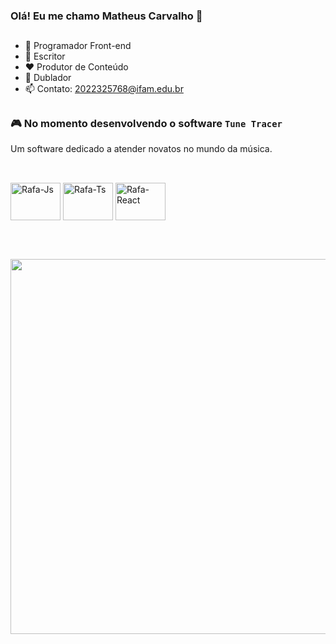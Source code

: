 ### Olá! Eu me chamo Matheus Carvalho 🐺

##
- 💎 Programador Front-end 
- 🔭 Escritor
- ❤️ Produtor de Conteúdo
- 🦖 Dublador 
- 📫 Contato: 2022325768@ifam.edu.br
##

### 🎮 No momento desenvolvendo o software `Tune Tracer`

Um software dedicado a atender novatos no mundo da música.

##

 
 <div style="display: inline_block"><br>
  <img align="center" alt="Rafa-Js" height="60" width="80" src="https://cdn.jsdelivr.net/gh/devicons/devicon/icons/c/c-original.svg" />
  <img align="center" alt="Rafa-Ts" height="60" width="80" src="https://cdn.jsdelivr.net/gh/devicons/devicon/icons/java/java-original.svg" />
  <img align="center" alt="Rafa-React" height="60" width="80" src="https://cdn.jsdelivr.net/gh/devicons/devicon/icons/mysql/mysql-original.svg" />
</div>

<br> <!-- Linha vazia para criar espaço -->
<br>

<p align="center">
  <img src=https://media.giphy.com/media/3oKIPnAiaMCws8nOsE/giphy.gif width="700" height="600" />
</p>
